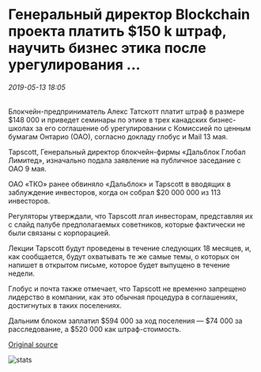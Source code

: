 # Генеральный директор Blockchain проекта платить $150 k штраф, научить бизнес этика после урегулирования ...

###### 2019-05-13 18:05

Блокчейн-предприниматель Алекс Татскотт платит штраф в размере $148 000 и приведет семинары по этике в трех канадских бизнес-школах за его соглашение об урегулировании с Комиссией по ценным бумагам Онтарио (ОАО), согласно докладу глобус и Mail 13 мая.

Tapscott, Генеральный директор блокчейн-фирмы «Дальблок Глобал Лимитед», изначально подала заявление на публичное заседание с ОАО 9 мая.

ОАО «ТКО» ранее обвиняло «Дальблок» и Tapscott в вводящих в заблуждение инвесторов, когда он собрал $20 000 000 из 113 инвесторов.

Регуляторы утверждали, что Tapscott лгал инвесторам, представляя их с слайд палубе предполагаемых советников, которые фактически не были связаны с корпорацией.

Лекции Tapscott будут проведены в течение следующих 18 месяцев, и, как сообщается, будут охватывать те же самые темы, о которых он напишет в открытом письме, которое будет выпущено в течение недели.

Глобус и почта также отмечает, что Tapscott не временно запрещено лидерство в компании, как это обычная процедура в соглашениях, достигнутых в таких поселениях.

Дальним блоком заплатил $594 000 за ход поселения — $74 000 за расследование, а $520 000 как штраф-стоимость.

[Original source](https://cointelegraph.com/news/blockchain-project-ceo-to-pay-150k-fine-teach-business-ethics-following-settlement)

![stats](https://c.statcounter.com/11760860/0/a89fa40b/1/ "stats")